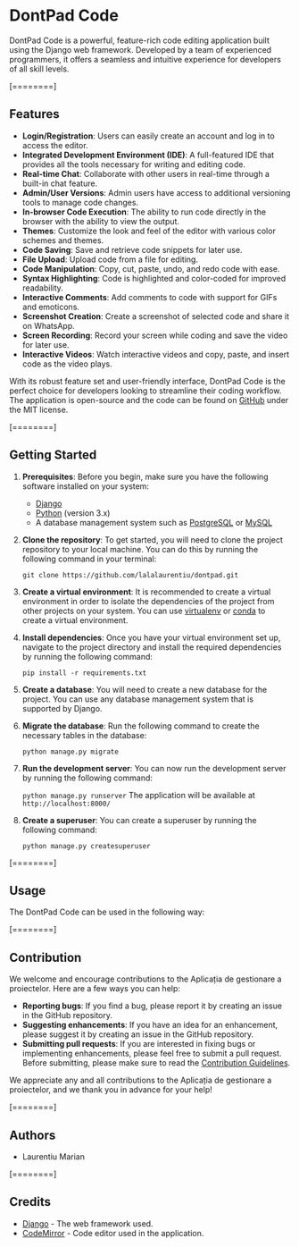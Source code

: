 # DontPad Code

DontPad Code is a powerful, feature-rich code editing application built using the Django web framework. Developed by a team of experienced programmers, it offers a seamless and intuitive experience for developers of all skill levels.

[========]

## Features

- **Login/Registration**: Users can easily create an account and log in to access the editor.
- **Integrated Development Environment (IDE)**: A full-featured IDE that provides all the tools necessary for writing and editing code.
- **Real-time Chat**: Collaborate with other users in real-time through a built-in chat feature.
- **Admin/User Versions**: Admin users have access to additional versioning tools to manage code changes.
- **In-browser Code Execution**: The ability to run code directly in the browser with the ability to view the output.
- **Themes**: Customize the look and feel of the editor with various color schemes and themes.
- **Code Saving**: Save and retrieve code snippets for later use.
- **File Upload**: Upload code from a file for editing.
- **Code Manipulation**: Copy, cut, paste, undo, and redo code with ease.
- **Syntax Highlighting**: Code is highlighted and color-coded for improved readability.
- **Interactive Comments**: Add comments to code with support for GIFs and emoticons.
- **Screenshot Creation**: Create a screenshot of selected code and share it on WhatsApp.
- **Screen Recording**: Record your screen while coding and save the video for later use.
- **Interactive Videos**: Watch interactive videos and copy, paste, and insert code as the video plays.

With its robust feature set and user-friendly interface, DontPad Code is the perfect choice for developers looking to streamline their coding workflow. The application is open-source and the code can be found on [GitHub](https://github.com/lalalaurentiu/dontpad.git) under the MIT license.

[========]

## Getting Started

1. **Prerequisites**: Before you begin, make sure you have the following software installed on your system:
    - [Django](https://www.djangoproject.com/)
    - [Python](https://www.python.org/) (version 3.x)
    - A database management system such as [PostgreSQL](https://www.postgresql.org/) or [MySQL](https://www.mysql.com/)

2. **Clone the repository**: To get started, you will need to clone the project repository to your local machine. You can do this by running the following command in your terminal:

	`git clone https://github.com/lalalaurentiu/dontpad.git`

3. **Create a virtual environment**: It is recommended to create a virtual environment in order to isolate the dependencies of the project from other projects on your system. You can use [virtualenv](https://virtualenv.pypa.io/en/latest/) or [conda](https://docs.conda.io/en/latest/) to create a virtual environment.

4. **Install dependencies**: Once you have your virtual environment set up, navigate to the project directory and install the required dependencies by running the following command:

	`pip install -r requirements.txt`

5. **Create a database**: You will need to create a new database for the project. You can use any database management system that is supported by Django.

6. **Migrate the database**: Run the following command to create the necessary tables in the database:

	`python manage.py migrate`

7. **Run the development server**: You can now run the development server by running the following command:

	`python manage.py runserver`
	The application will be available at `http://localhost:8000/`

8. **Create a superuser**: You can create a superuser by running the following command:

	`python manage.py createsuperuser`

[========]

## Usage

The DontPad Code can be used in the following way:

[========]

## Contribution

We welcome and encourage contributions to the Aplicația de gestionare a proiectelor. Here are a few ways you can help:

- **Reporting bugs**: If you find a bug, please report it by creating an issue in the GitHub repository.
- **Suggesting enhancements**: If you have an idea for an enhancement, please suggest it by creating an issue in the GitHub repository.
- **Submitting pull requests**: If you are interested in fixing bugs or implementing enhancements, please feel free to submit a pull request. Before submitting, please make sure to read the [Contribution Guidelines](CONTRIBUTING.md).

We appreciate any and all contributions to the Aplicația de gestionare a proiectelor, and we thank you in advance for your help!

[========]


## Authors

- Laurentiu Marian

[========]

## Credits

- [Django](https://www.djangoproject.com/) - The web framework used.
- [CodeMirror](https://codemirror.net/5/doc/manual.html) - Code editor used in the application.


